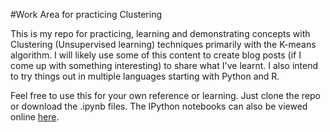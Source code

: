 #Work Area for practicing Clustering

This is my repo for practicing, learning and demonstrating concepts with Clustering (Unsupervised learning) techniques primarily with the K-means algorithm. I will likely use some of this content to create blog posts (if I come up with something interesting) to share what I've learnt. I also intend to try things out in multiple languages starting with Python and R.

Feel free to use this for your own reference or learning. Just clone the repo or download the .ipynb files. The IPython notebooks can also be viewed online [here](http://nbviewer.ipython.org/github/shankarmsy/practice_Clustering/blob/master/K-Means%20with%20scikit-learn.ipynb).
